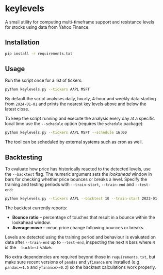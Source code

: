 # keylevels

A small utility for computing multi-timeframe support and resistance levels for
stocks using data from Yahoo Finance.

## Installation

```bash
pip install -r requirements.txt
```

## Usage

Run the script once for a list of tickers:

```bash
python keylevels.py --tickers AAPL MSFT
```

By default the script analyses daily, hourly, 4‑hour and weekly data starting
from `2024-01-01` and prints the nearest key levels above and below the latest
close.

To keep the script running and execute the analysis every day at a specific
local time use the `--schedule` option (requires the `schedule` package):

```bash
python keylevels.py --tickers AAPL MSFT --schedule 16:00
```

The tool can be scheduled by external systems such as cron as well.

## Backtesting

To evaluate how price has historically reacted to the detected levels, use the
`--backtest` flag. The numeric argument sets the *lookahead* window in bars for
checking whether price bounces or breaks a level. Specify the training and
testing periods with `--train-start`, `--train-end` and `--test-end`:

```bash
python keylevels.py --tickers AAPL --backtest 10 --train-start 2023-01-01 --train-end 2023-12-31 --test-end 2024-06-01
```

The backtest currently reports:

* **Bounce ratio** – percentage of touches that result in a bounce within the
  lookahead window.
* **Average move** – mean price change following bounces or breaks.

Levels are detected using the training period and behaviour is evaluated on
data after `--train-end` up to `--test-end`, inspecting the next `N` bars where
`N` is the `--backtest` value.

No extra dependencies are required beyond those in `requirements.txt`, but make
sure recent versions of `pandas` and `yfinance` are installed (e.g.
`pandas>=1.5` and `yfinance>=0.2`) so the backtest calculations work properly.
